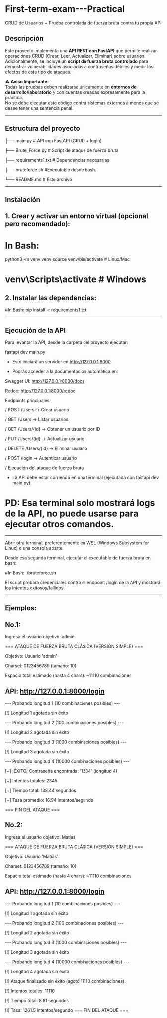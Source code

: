 # First-term-exam---Practical
CRUD de Usuarios + Prueba controlada de fuerza bruta contra tu propia API

## Descripción
Este proyecto implementa una **API REST con FastAPI** que permite realizar operaciones CRUD (Crear, Leer, Actualizar, Eliminar) sobre usuarios.  
Adicionalmente, se incluye un **script de fuerza bruta controlado** para demostrar vulnerabilidades asociadas a contraseñas débiles y medir los efectos de este tipo de ataques.

⚠️ **Aviso Importante:**  
Todas las pruebas deben realizarse únicamente en **entornos de desarrollo/laboratorio** y con cuentas creadas expresamente para la práctica.  
No se debe ejecutar este código contra sistemas externos a menos que se desee tener una sentencia penal.

---

## Estructura del proyecto

├── main.py # API con FastAPI (CRUD + login)

├── Brute_Force.py # Script de ataque de fuerza bruta

├── requirements1.txt # Dependencias necesarias

├── bruteforce.sh #Executable desde bash.

└── README.md # Este archivo

-------------------------------------------------------------------

## Instalación

## 1. Crear y activar un entorno virtual (opcional pero recomendado):

# In Bash:
python3 -m venv venv
source venv/bin/activate    # Linux/Mac
# venv\Scripts\activate     # Windows

## 2. Instalar las dependencias:

#In Bash:
pip install -r requirements1.txt

-----------------------------------------------------------------

## Ejecución de la API

Para levantar la API, desde la carpeta del proyecto ejecutar:

fastapi dev main.py

- Esto iniciará un servidor en http://127.0.0.1:8000.

- Podrás acceder a la documentación automática en:

Swagger UI: http://127.0.0.1:8000/docs

Redoc: http://127.0.0.1:8000/redoc

Endpoints principales

/ POST /Users → Crear usuario

/ GET /Users → Listar usuarios

/ GET /Users/{id} → Obtener un usuario por ID

/ PUT /Users/{id} → Actualizar usuario

/ DELETE /Users/{id} → Eliminar usuario

/ POST /login → Autenticar usuario

/ Ejecución del ataque de fuerza bruta

- La API debe estar corriendo en una terminal (ejecutada con fastapi dev main.py).

# PD: Esa terminal solo mostrará logs de la API, no puede usarse para ejecutar otros comandos.
-----------------------------------------------------------------------------------------------------
Abrir otra terminal, preferentemente en WSL (Windows Subsystem for Linux) o una consola aparte.

Desde esa segunda terminal, ejecutar el executable de fuerza bruta en bash:

#In Bash:
./bruteforce.sh


El script probará credenciales contra el endpoint /login de la API y mostrará los intentos exitosos/fallidos.

-----------------------------------------------------------------------------------------------------------

## Ejemplos:

## No.1:

Ingresa el usuario objetivo: admin

=== ATAQUE DE FUERZA BRUTA CLÁSICA (VERSIÓN SIMPLE) ===

Objetivo: Usuario 'admin'

Charset: 0123456789 (tamaño: 10)

Espacio total estimado (hasta 4 chars): ~11110 combinaciones

API: http://127.0.0.1:8000/login
----------------------------------------

--- Probando longitud 1 (10 combinaciones posibles) ---

[!] Longitud 1 agotada sin éxito

--- Probando longitud 2 (100 combinaciones posibles) ---

[!] Longitud 2 agotada sin éxito

--- Probando longitud 3 (1000 combinaciones posibles) ---

[!] Longitud 3 agotada sin éxito

--- Probando longitud 4 (10000 combinaciones posibles) ---

[+] ¡ÉXITO! Contraseña encontrada: '1234' (longitud 4)

[+] Intentos totales: 2345

[+] Tiempo total: 138.44 segundos

[+] Tasa promedio: 16.94 intentos/segundo

=== FIN DEL ATAQUE ===

## No.2:

Ingresa el usuario objetivo: Matias

=== ATAQUE DE FUERZA BRUTA CLÁSICA (VERSIÓN SIMPLE) ===

Objetivo: Usuario 'Matias'

Charset: 0123456789 (tamaño: 10)

Espacio total estimado (hasta 4 chars): ~11110 combinaciones

API: http://127.0.0.1:8000/login
----------------------------------------

--- Probando longitud 1 (10 combinaciones posibles) ---

[!] Longitud 1 agotada sin éxito

--- Probando longitud 2 (100 combinaciones posibles) ---

[!] Longitud 2 agotada sin éxito

--- Probando longitud 3 (1000 combinaciones posibles) ---

[!] Longitud 3 agotada sin éxito

--- Probando longitud 4 (10000 combinaciones posibles) ---

[!] Longitud 4 agotada sin éxito

[!] Ataque finalizado sin éxito (agotó 11110 combinaciones).

[!] Intentos totales: 11110

[!] Tiempo total: 8.81 segundos

[!] Tasa: 1261.5 intentos/segundo
=== FIN DEL ATAQUE ===
